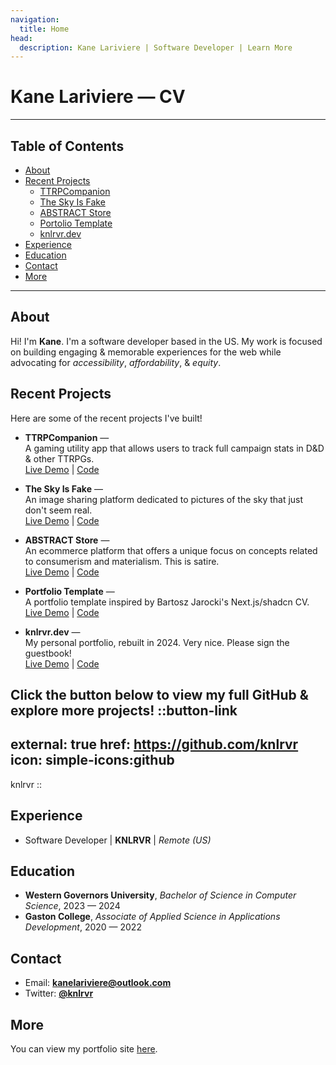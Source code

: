 ```yaml
---
navigation:
  title: Home
head:
  description: Kane Lariviere | Software Developer | Learn More
---
```


# Kane Lariviere &mdash; CV

---
## Table of Contents
- [About](#about)
- [Recent Projects](#recent-projects)
  - [TTRPCompanion](#project-one)
  - [The Sky Is Fake](#theskyisfake)
  - [ABSTRACT Store](#abstract)
  - [Portolio Template](#template)
  - [knlrvr.dev](#knlrvr)
- [Experience](#experience)
- [Education](#education)
- [Contact](#contact)
- [More](#more)

--- 

<a name='about'></a>
## About
Hi! I'm **Kane**. I'm a software developer based in the US. My work is focused on building engaging & memorable experiences for the web while advocating for *accessibility*, *affordability*, & *equity*.

<a name='recent-projects'></a>
## Recent Projects
Here are some of the recent projects I've built! 

- **TTRPCompanion** &mdash;     
A gaming utility app that allows users to track full campaign stats in D&D & other TTRPGs.     
[Live Demo](https://ttrpc.vercel.app/) | [Code](https://github.com/knlrvr/ttrpc)

- **The Sky Is Fake** &mdash;     
An image sharing platform dedicated to pictures of the sky that just don't seem real.     
[Live Demo](https://theskyisfake.org) | [Code](https://github.com/knlrvr/theskyisfake)

- **ABSTRACT Store** &mdash;       
An ecommerce platform that offers a unique focus on concepts related to consumerism and materialism. This is satire.     
[Live Demo](https://abstract-eight.vercel.app/) | [Code](https://github.com/knlrvr/abstract)

- **Portfolio Template** &mdash;            
A portfolio template inspired by Bartosz Jarocki's Next.js/shadcn CV.     
[Live Demo](https://portfolio-template-knlrvr.vercel.app/) | [Code](https://github.com/knlrvr/portfolio-template)

- **knlrvr.dev** &mdash;        
My personal portfolio, rebuilt in 2024. Very nice. Please sign the guestbook!    
[Live Demo](https://knlrvr.dev) | [Code](https://github.com/knlrvr/portfolio-2024)

Click the button below to view my full GitHub & explore more projects!
::button-link
---
external: true
href: https://github.com/knlrvr
icon: simple-icons:github
---
knlrvr
:: 

<a name='experience'></a>
## Experience
- Software Developer | **KNLRVR** | *Remote (US)*

<a name='education'></a>
## Education
- **Western Governors University**, *Bachelor of Science in Computer Science*, 2023 &mdash; 2024
- **Gaston College**, *Associate of Applied Science in Applications Development*, 2020 &mdash; 2022

<a name='contact'></a>
## Contact
- Email: **kanelariviere@outlook.com**
- Twitter: [**@knlrvr**](https://twitter.com/knlrvr)

<a name='more'></a>
## More
You can view my portfolio site [here](https://knlrvr.dev/).